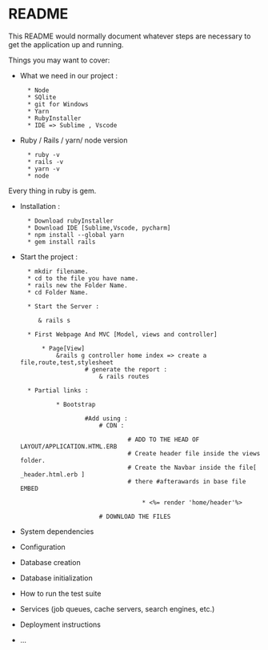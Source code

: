 # README

This README would normally document whatever steps are necessary to get the
application up and running.

Things you may want to cover:

* What we need in our project :
    
        * Node
        * SQlite
        * git for Windows
        * Yarn
        * RubyInstaller
        * IDE => Sublime , Vscode

* Ruby / Rails / yarn/ node version

        * ruby -v
        * rails -v
        * yarn -v
        * node

Every thing in ruby is gem.

* Installation :

        * Download rubyInstaller
        * Download IDE [Sublime,Vscode, pycharm]
        * npm install --global yarn
        * gem install rails

* Start the project :

        * mkdir filename.
        * cd to the file you have name.
        * rails new the Folder Name.
        * cd Folder Name.

        * Start the Server :

           & rails s

        * First Webpage And MVC [Model, views and controller]

            * Page[View]
                &rails g controller home index => create a file,route,test,stylesheet
                        # generate the report :
                            & rails routes
        
        * Partial links :

                * Bootstrap 

                        #Add using :
                            # CDN :

                                    # ADD TO THE HEAD OF LAYOUT/APPLICATION.HTML.ERB
                                    # Create header file inside the views folder.
                                    # Create the Navbar inside the file[ _header.html.erb ]                                    
                                    # there #afterawards in base file EMBED 

                                        * <%= render 'home/header'%>
                                        
                            # DOWNLOAD THE FILES
                             



* System dependencies

* Configuration

* Database creation

* Database initialization

* How to run the test suite

* Services (job queues, cache servers, search engines, etc.)

* Deployment instructions

* ...
